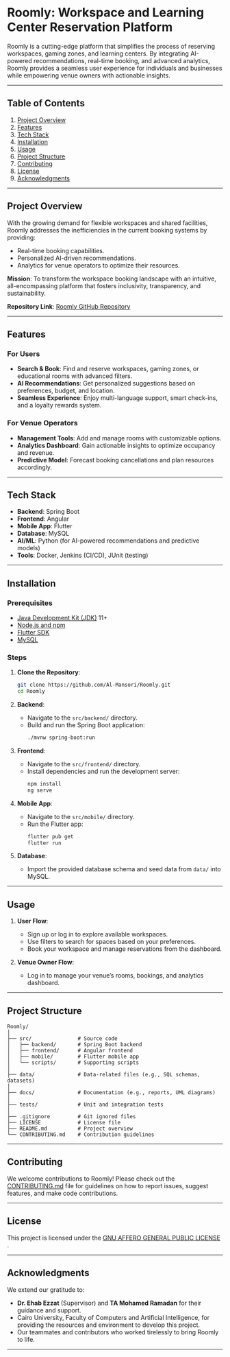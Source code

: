 

# **Roomly: Workspace and Learning Center Reservation Platform**

Roomly is a cutting-edge platform that simplifies the process of reserving workspaces, gaming zones, and learning centers. By integrating AI-powered recommendations, real-time booking, and advanced analytics, Roomly provides a seamless user experience for individuals and businesses while empowering venue owners with actionable insights.
 
---

## **Table of Contents**
1. [Project Overview](#project-overview)
2. [Features](#features)
3. [Tech Stack](#tech-stack)
4. [Installation](#installation)
5. [Usage](#usage)
6. [Project Structure](#project-structure)
7. [Contributing](#contributing)
8. [License](#license)
9. [Acknowledgments](#acknowledgments)

---

## **Project Overview**

With the growing demand for flexible workspaces and shared facilities, Roomly addresses the inefficiencies in the current booking systems by providing:
- Real-time booking capabilities.
- Personalized AI-driven recommendations.
- Analytics for venue operators to optimize their resources.

**Mission**: To transform the workspace booking landscape with an intuitive, all-encompassing platform that fosters inclusivity, transparency, and sustainability.

**Repository Link**: [Roomly GitHub Repository](https://github.com/Al-Mansori/Roomly)

---

## **Features**

### **For Users**
- **Search & Book**: Find and reserve workspaces, gaming zones, or educational rooms with advanced filters.
- **AI Recommendations**: Get personalized suggestions based on preferences, budget, and location.
- **Seamless Experience**: Enjoy multi-language support, smart check-ins, and a loyalty rewards system.

### **For Venue Operators**
- **Management Tools**: Add and manage rooms with customizable options.
- **Analytics Dashboard**: Gain actionable insights to optimize occupancy and revenue.
- **Predictive Model**: Forecast booking cancellations and plan resources accordingly.

---

## **Tech Stack**

- **Backend**: Spring Boot
- **Frontend**: Angular
- **Mobile App**: Flutter
- **Database**: MySQL
- **AI/ML**: Python (for AI-powered recommendations and predictive models)
- **Tools**: Docker, Jenkins (CI/CD), JUnit (testing)

---

## **Installation**

### Prerequisites
- [Java Development Kit (JDK)](https://www.oracle.com/java/technologies/javase-downloads.html) 11+
- [Node.js and npm](https://nodejs.org/)
- [Flutter SDK](https://flutter.dev/)
- [MySQL](https://www.mysql.com/)

### Steps
1. **Clone the Repository**:
   ```bash
   git clone https://github.com/Al-Mansori/Roomly.git
   cd Roomly
   ```

2. **Backend**:
   - Navigate to the `src/backend/` directory.
   - Build and run the Spring Boot application:
     ```bash
     ./mvnw spring-boot:run
     ```

3. **Frontend**:
   - Navigate to the `src/frontend/` directory.
   - Install dependencies and run the development server:
     ```bash
     npm install
     ng serve
     ```

4. **Mobile App**:
   - Navigate to the `src/mobile/` directory.
   - Run the Flutter app:
     ```bash
     flutter pub get
     flutter run
     ```

5. **Database**:
   - Import the provided database schema and seed data from `data/` into MySQL.

---

## **Usage**

1. **User Flow**:
   - Sign up or log in to explore available workspaces.
   - Use filters to search for spaces based on your preferences.
   - Book your workspace and manage reservations from the dashboard.

2. **Venue Owner Flow**:
   - Log in to manage your venue’s rooms, bookings, and analytics dashboard.

---

## **Project Structure**

```plaintext
Roomly/
│
├── src/               # Source code
│   ├── backend/       # Spring Boot backend
│   ├── frontend/      # Angular frontend
│   ├── mobile/        # Flutter mobile app
│   └── scripts/       # Supporting scripts
│
├── data/              # Data-related files (e.g., SQL schemas, datasets)
│
├── docs/              # Documentation (e.g., reports, UML diagrams)
│
├── tests/             # Unit and integration tests
│
├── .gitignore         # Git ignored files
├── LICENSE            # License file
├── README.md          # Project overview
└── CONTRIBUTING.md    # Contribution guidelines
```

---

## **Contributing**

We welcome contributions to Roomly! Please check out the [CONTRIBUTING.md](CONTRIBUTING.md) file for guidelines on how to report issues, suggest features, and make code contributions.

---

## **License**

This project is licensed under the [GNU AFFERO GENERAL PUBLIC LICENSE
](LICENSE.md).

---

## **Acknowledgments**

We extend our gratitude to:
- **Dr. Ehab Ezzat** (Supervisor) and **TA Mohamed Ramadan** for their guidance and support.
- Cairo University, Faculty of Computers and Artificial Intelligence, for providing the resources and environment to develop this project.
- Our teammates and contributors who worked tirelessly to bring Roomly to life.

---

